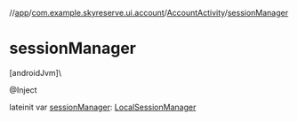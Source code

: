 //[app](../../../index.md)/[com.example.skyreserve.ui.account](../index.md)/[AccountActivity](index.md)/[sessionManager](session-manager.md)

# sessionManager

[androidJvm]\

@<!---  GfmCommand {"@class":"org.jetbrains.dokka.gfm.ResolveLinkGfmCommand","dri":{"packageName":"javax.inject","classNames":"Inject","callable":null,"target":{"@class":"org.jetbrains.dokka.links.PointingToDeclaration"},"extra":null}} --->Inject<!--- --->

lateinit var [sessionManager](session-manager.md): [LocalSessionManager](../../com.example.skyreserve.util/-local-session-manager/index.md)
